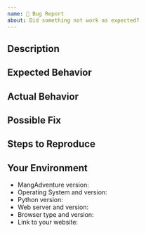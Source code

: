 ```yaml
---
name: 🐛 Bug Report
about: Did something not work as expected?
---
```


## Description
<!-- Provide a detailed description of the -->
<!-- issue, and why you consider it to be a bug. -->

## Expected Behavior
<!-- Tell us what should happen. -->

## Actual Behavior
<!-- Tell us what happens instead. -->

## Possible Fix
<!-- Not obligatory, but suggest a fix or reason for the bug. -->

## Steps to Reproduce
<!-- Provide some screenshots, or an unambiguous set of steps to -->
<!-- reproduce this bug. Include code to reproduce, if relevant. -->

## Your Environment
<!-- Include as many relevant details about your environment as possible. -->
* MangAdventure version:
* Operating System and version:
* Python version:
* Web server and version:
* Browser type and version:
* Link to your website: <!-- If applicable. -->

